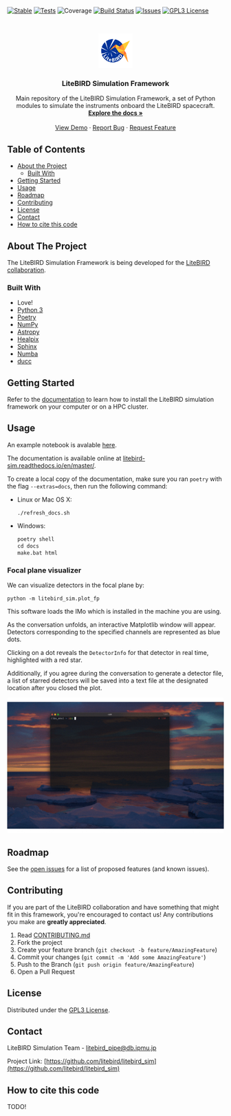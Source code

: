 <!--
Template taken from https://github.com/othneildrew/Best-README-Template

*** To avoid retyping too much info. Do a search and replace for the following:
*** github_username, repo, twitter_handle, email
-->


<!-- PROJECT SHIELDS -->
<!--
*** I'm using markdown "reference style" links for readability.
*** Reference links are enclosed in brackets [ ] instead of parentheses ( ).
*** See the bottom of this document for the declaration of the reference variables
*** for contributors-url, forks-url, etc. This is an optional, concise syntax you may use.
*** https://www.markdownguide.org/basic-syntax/#reference-style-links
-->
[![Stable](https://img.shields.io/badge/docs-stable-blue.svg)](https://litebird-sim.readthedocs.io/en/master/)
[![Tests](https://github.com/litebird/litebird_sim/workflows/Tests/badge.svg?branch=master&event=push)](https://github.com/litebird/litebird_sim/actions?query=workflow%3ATests+branch%3Amaster)
![Coverage](./coverage.svg)
[![Build Status](https://ci.appveyor.com/api/projects/status/github/litebird/litebird-sim?svg=true)](https://ci.appveyor.com/project/litebird/litebird-sim)
[![Issues][issues-shield]][issues-url]
[![GPL3 License][license-shield]][license-url]


<!-- PROJECT LOGO -->
<br />
<p align="center">
  <a href="https://github.com/litebird/litebird_sim">
    <img src="images/logo.png" alt="Logo" width="80" height="80">
  </a>

  <h3 align="center">LiteBIRD Simulation Framework</h3>

  <p align="center">
    Main repository of the LiteBIRD Simulation Framework, a set of Python modules to simulate the instruments onboard the LiteBIRD spacecraft.
    <br />
    <a href="https://litebird-sim.readthedocs.io/en/master/"><strong>Explore the docs »</strong></a>
    <br />
    <br />
    <a href="https://litebird-sim.readthedocs.io/en/master/tutorial.html">View Demo</a>
    ·
    <a href="https://github.com/litebird/litebird_sim/issues">Report Bug</a>
    ·
    <a href="https://github.com/litebird/litebird_sim/issues">Request Feature</a>
  </p>
</p>



<!-- TABLE OF CONTENTS -->
## Table of Contents

* [About the Project](#about-the-project)
  * [Built With](#built-with)
* [Getting Started](#getting-started)
* [Usage](#usage)
* [Roadmap](#roadmap)
* [Contributing](#contributing)
* [License](#license)
* [Contact](#contact)
* [How to cite this code](#how-to-cite-this-code)



<!-- ABOUT THE PROJECT -->
## About The Project

The LiteBIRD Simulation Framework is being developed for the
[LiteBIRD collaboration](http://litebird.jp/eng/).


### Built With

-   Love!
-   [Python 3](https://www.python.org)
-   [Poetry](https://python-poetry.org/)
-   [NumPy](https://numpy.org)
-   [Astropy](https://www.astropy.org)
-   [Healpix](https://healpix.jpl.nasa.gov)
-   [Sphinx](https://www.sphinx-doc.org/en/master/)
-   [Numba](https://numba.pydata.org/)
-   [ducc](https://github.com/litebird/ducc)


## Getting Started

Refer to the
[documentation](https://litebird-sim.readthedocs.io/en/master/installation.html)
to learn how to install the LiteBIRD simulation framework on your
computer or on a HPC cluster.


## Usage

An example notebook is avalable [here](https://github.com/litebird/litebird_sim/blob/master/notebooks/litebird_sim_example.ipynb). 

The documentation is available online at
[litebird-sim.readthedocs.io/en/master/](https://litebird-sim.readthedocs.io/en/master/).

To create a local copy of the documentation, make sure you ran
`poetry` with the flag `--extras=docs`, then run the following
command:

-   Linux or Mac OS X:
    ```
    ./refresh_docs.sh
    ```

-   Windows:
    ```
    poetry shell
    cd docs
    make.bat html
    ```

### Focal plane visualizer 

We can visualize detectors in the focal plane by:
```
python -m litebird_sim.plot_fp
```
This software loads the IMo which is installed in the machine you are using. 

As the conversation unfolds, an interactive Matplotlib window will appear. 
Detectors corresponding to the specified channels are represented as blue dots. 

Clicking on a dot reveals the `DetectorInfo` for that detector in real time, highlighted with a red star. 

Additionally, if you agree during the conversation to generate a detector file,
a list of starred detectors will be saved into a text file at the designated location after you closed the plot.

![FP Usage](./images/plot_fp_usage.gif)

## Roadmap

See the [open issues](https://github.com/litebird/litebird_sim/issues)
for a list of proposed features (and known issues).


## Contributing

If you are part of the LiteBIRD collaboration and have something that
might fit in this framework, you're encouraged to contact us! Any
contributions you make are **greatly appreciated**.

1.  Read [CONTRIBUTING.md](https://github.com/litebird/litebird_sim/blob/master/CONTRIBUTING.md)
2.  Fork the project
3.  Create your feature branch (`git checkout -b feature/AmazingFeature`)
4.  Commit your changes (`git commit -m 'Add some AmazingFeature'`)
5.  Push to the Branch (`git push origin feature/AmazingFeature`)
6.  Open a Pull Request


## License

Distributed under the [GPL3 License][license-url].


## Contact

LiteBIRD Simulation Team - litebird_pipe@db.ipmu.jp

Project Link: [https://github.com/litebird/litebird_sim](https://github.com/litebird/litebird_sim)



## How to cite this code

TODO!


<!-- MARKDOWN LINKS & IMAGES -->
<!-- https://www.markdownguide.org/basic-syntax/#reference-style-links -->
[issues-shield]: https://img.shields.io/github/issues/litebird/litebird_sim?style=flat-square
[issues-url]: https://github.com/litebird/litebird_sim/issues
[license-shield]: https://img.shields.io/github/license/litebird/litebird_sim.svg?style=flat-square
[license-url]: https://github.com/litebird/litebird_sim/blob/master/LICENSE

<!-- Once we have some nice screenshot, let's put a link to it here! -->
[product-screenshot]: images/screenshot.png
